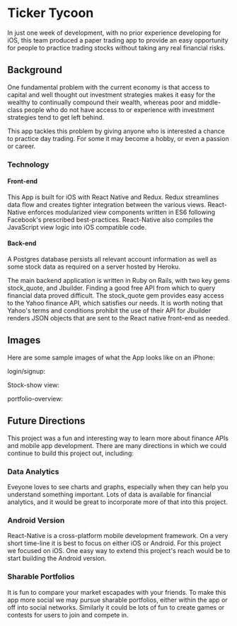 # Ticker Tycoon

In just one week of development, with no prior experience developing for iOS, this team produced a paper trading app to provide an easy opportunity for people to practice trading stocks without taking any real financial risks.

## Background

One fundamental problem with the current economy is that access to capital and well thought out investment strategies makes it easy for the wealthy to continually compound their wealth, whereas poor and middle-class people who do not have access to or experience with investment strategies tend to get left behind.

This app tackles this problem by giving anyone who is interested a chance to practice day trading. For some it may become a hobby, or even a passion or career.

### Technology

#### Front-end

This App is built for iOS with React Native and Redux.
Redux streamlines data flow and creates tighter integration between the various views.
React-Native enforces modularized view components written in ES6 following Facebook's prescribed best-practices.
React-Native also compiles the JavaScript view logic into iOS compatible code.

#### Back-end

A Postgres database persists all relevant account information as well as some stock data as required on a server hosted by Heroku.

The main backend application is written in Ruby on Rails, with two key gems stock_quote, and Jbuilder.
Finding a good free API from which to query financial data proved difficult. The stock_quote gem provides easy access to the Yahoo finance API, which satisfies our needs. It is worth noting that Yahoo's terms and conditions prohibit the use of their API for Jbuilder renders JSON objects that are sent to the React native front-end as needed.

## Images

Here are some sample images of what the App looks like on an iPhone:

login/signup:

Stock-show view:

portfolio-overview:


## Future Directions

This project was a fun and interesting way to learn more about finance APIs and mobile app development. There are many directions in which we could continue to build this project out, including:

### Data Analytics

Eveyone loves to see charts and graphs, especially when they can help you understand something important. Lots of data is available for financial analytics, and it would be great to incorporate more of that into this project.

### Android Version

React-Native is a cross-platform mobile development framework. On a very short time-line it is best to focus on either iOS or Android. For this project we focused on iOS. One easy way to extend this project's reach would be to start building the Android version.

### Sharable Portfolios

It is fun to compare your market escapades with your friends. To make this app more social we may pursue sharable portfolios, either within the app or off into social networks. Similarly it could be lots of fun to create games or contests for users to join and compete in.
